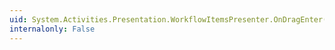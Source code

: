 ```yaml
---
uid: System.Activities.Presentation.WorkflowItemsPresenter.OnDragEnter(System.Windows.DragEventArgs)
internalonly: False
---
```

